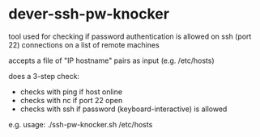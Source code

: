 # dever-ssh-pw-knocker

tool used for checking if password authentication is allowed on ssh (port 22) connections on a list of remote machines

accepts a file of "IP hostname" pairs as input (e.g. /etc/hosts)

does a 3-step check:
- checks with ping if host online
- checks with nc if port 22 open
- checks with ssh if password (keyboard-interactive) is allowed

e.g. usage: ./ssh-pw-knocker.sh /etc/hosts
